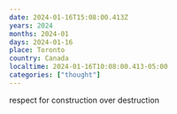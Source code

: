 ```yaml
---
date: 2024-01-16T15:08:00.413Z
years: 2024
months: 2024-01
days: 2024-01-16
place: Toronto
country: Canada
localtime: 2024-01-16T10:08:00.413-05:00
categories: ["thought"]
---
```

respect for construction over destruction
